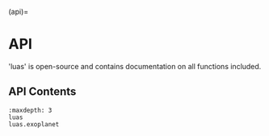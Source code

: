 (api)=

# API

'luas' is open-source and contains documentation on all functions included.

## API Contents

```{toctree}
:maxdepth: 3
luas
luas.exoplanet
```
